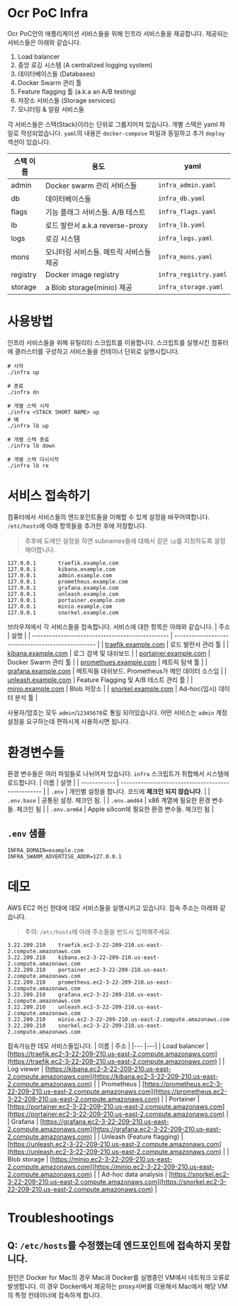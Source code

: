 # Ocr PoC Infra

Ocr PoC안의 애플리케이션 서비스들을 위해 인프라 서비스들을 제공합니다. 제공되는 서비스들은 아래와 같습니다.
1. Load balancer
2. 중앙 로깅 시스템 (A centralized logging system)
3. 데이터베이스들 (Databases)
4. Docker Swarm 관리 툴
5. Feature flagging 툴 (a.k.a an A/B testing)
6. 저장소 서비스들 (Storage services)
7. 모니터링 & 알람 서비스들

각 서비스들은 스택(Stack)이라는 단위로 그룹지어져 있습니다. 개별 스택은 yaml 파일로 작성되었습니다. `yaml`의 내용은 `docker-compose` 파일과 동일하고 추가 `deploy` 섹션이 있습니다.

| 스택 이름 | 용도                                    | yaml                  |
| --------- | --------------------------------------- | --------------------- |
| admin     | Docker swarm 관리 서비스들              | `infra_admin.yaml`    |
| db        | 데이터베이스들                          | `infra_db.yaml`       |
| flags     | 기능 플래그 서비스들. A/B 테스트        | `infra_flags.yaml`    |
| lb        | 로드 발란서 a.k.a reverse-proxy         | `infra_lb.yaml`       |
| logs      | 로깅 시스템                             | `infra_logs.yaml`     |
| mons      | 모니터링 서비스들. 메트릭 서비스들 제공 | `infra_mons.yaml`     |
| registry  | Docker image registry                   | `infra_registry.yaml` |
| storage   | a Blob storage(minio) 제공              | `infra_storage.yaml`  |

# 사용방법
인프라 서비스들을 위해 유틸리티 스크립트를 이용합니다. 스크립트를 실행시킨 컴퓨터에 클러스터를 구성하고 서비스들을 컨테이너 단위로 실행시킵니다.

```
# 시작
./infra up

# 종료
./infra dn

# 개별 스택 시작
./infra <STACK SHORT NAME> up
# 예
./infra lb up

# 개별 스택 종료
./infra lb down

# 개별 스택 다시시작
./infra lb re
```

# 서비스 접속하기
컴퓨터에서 서비스들의 엔드포인트들을 이해할 수 있게 설정을 바꾸어여합니다.
`/etc/hosts`에 아래 항목들을 추가한 후에 저장합니다.
> 추후에 도메인 설정을 하면 subnames들에 대해서 같은 `ip`를 지정하도록 설정해야합니다.

```
127.0.0.1       traefik.example.com
127.0.0.1       kibana.example.com
127.0.0.1       admin.example.com
127.0.0.1       prometheus.example.com
127.0.0.1       grafana.example.com
127.0.0.1       unleash.example.com
127.0.0.1       portainer.example.com
127.0.0.1       minio.example.com
127.0.0.1       snorkel.example.com
```

브라우져에서 각 서비스들을 접속합니다. 서비스에 대한 항목은 아래와 같습니다.
| 주소                                             | 설명                                               |
| ------------------------------------------------ | -------------------------------------------------- |
| [traefik.example.com](https://traefik.example.com)       | 로드 발란서 관리 툴                                |
| [kibana.example.com](https://kibana.example.com)         | 로그 검색 및 대쉬보드                              |
| [portainer.example.com](https://portainer.example.com)   | Docker Swarm 관리 툴                               |
| [promethues.example.com](https://prometheus.example.com) | 메트릭 탐색 툴                                     |
| [grafana.example.com](https://grafana.example.com)       | 메트릭들 대쉬보드. Prometheus가 메인 데이터 소스임 |
| [unleash.example.com](https://unleash.example.com)       | Feature Flagging 및 A/B 테스트 관리 툴             |
| [minio.example.com](https://minio.example.com)           | Blob 저장소                                        |
| [snorkel.example.com](https://snorkel.example.com)       | Ad-hoc(임시) 데이터 분석 툴                        |

사용자/암호는 모두 `admin`/`12345678`로 통일 되어있습니다. 어떤 서비스는 `admin` 계정 설정을 요구하는데 편하시게 사용하시면 됩니다.

# 환경변수들
환경 변수들은 여러 파일들로 나뉘어져 있습니다. `infra` 스크립트가 취합해서
시스템에 로드합니다.
| 이름         | 설명                                               |
| ------------ | -------------------------------------------------- |
| `.env`       | 개인별 설정을 합니다. 코드에 **체크인 되지 않습니다**. |
| `.env.base`  | 공통된 설정. 체크인 됨.                            |
| `.env.amd64` | x86 계열에 필요한 환경 변수들. 체크인 됨           |
| `.env.arm64` | Apple silicon에 필요한 환경 변수들. 체크인 됨      |

## `.env` 샘플 
```
INFRA_DOMAIN=example.com
INFRA_SWARM_ADVERTISE_ADDR=127.0.0.1
```

# 데모
AWS EC2 머신 한대에 데모 서비스들을 실행시키고 있습니다. 접속 주소는 아래와 같습니다.
> 주의: `/etc/hosts`에 아래 주소들을 반드시 입력해주세요.
```
3.22.209.210    traefik.ec2-3-22-209-210.us-east-2.compute.amazonaws.com
3.22.209.210    kibana.ec2-3-22-209-210.us-east-2.compute.amazonaws.com
3.22.209.210    portainer.ec2-3-22-209-210.us-east-2.compute.amazonaws.com
3.22.209.210    prometheus.ec2-3-22-209-210.us-east-2.compute.amazonaws.com
3.22.209.210    grafana.ec2-3-22-209-210.us-east-2.compute.amazonaws.com
3.22.209.210    unleash.ec2-3-22-209-210.us-east-2.compute.amazonaws.com
3.22.209.210    minio.ec2-3-22-209-210.us-east-2.compute.amazonaws.com
3.22.209.210    snorkel.ec2-3-22-209-210.us-east-2.compute.amazonaws.com
```

접속가능한 데모 서비스들입니다.
| 이름 | 주소 |
|--- |---|
| Load balancer | [https://traefik.ec2-3-22-209-210.us-east-2.compute.amazonaws.com](https://traefik.ec2-3-22-209-210.us-east-2.compute.amazonaws.com) |
| Log viewer | [https://kibana.ec2-3-22-209-210.us-east-2.compute.amazonaws.com](https://kibana.ec2-3-22-209-210.us-east-2.compute.amazonaws.com) |
| Prometheus | [https://prometheus.ec2-3-22-209-210.us-east-2.compute.amazonaws.com](https://prometheus.ec2-3-22-209-210.us-east-2.compute.amazonaws.com) |
| Portainer | [https://portainer.ec2-3-22-209-210.us-east-2.compute.amazonaws.com](https://portainer.ec2-3-22-209-210.us-east-2.compute.amazonaws.com) |
| Grafana | [https://grafana.ec2-3-22-209-210.us-east-2.compute.amazonaws.com](https://grafana.ec2-3-22-209-210.us-east-2.compute.amazonaws.com) |
| Unleash (Feature flagging) | [https://unleash.ec2-3-22-209-210.us-east-2.compute.amazonaws.com](https://unleash.ec2-3-22-209-210.us-east-2.compute.amazonaws.com) |
| Blob storage | [https://minio.ec2-3-22-209-210.us-east-2.compute.amazonaws.com](https://minio.ec2-3-22-209-210.us-east-2.compute.amazonaws.com) |
| Ad-hoc data analysis | [https://snorkel.ec2-3-22-209-210.us-east-2.compute.amazonaws.com](https://snorkel.ec2-3-22-209-210.us-east-2.compute.amazonaws.com) |

# Troubleshootings

## Q: `/etc/hosts`를 수정했는데 엔드포인트에 접속하지 못합니다.
원인은 Docker for Mac의 경우 Mac과 Docker를 실행중인 VM에서 네트워크 오류로 발생합니다. 이 경우 Docker에서
제공하는 proxy서버를 이용해서 Mac에서 해당 VM의 특정 컨테이너에 접속하게 합니다.


